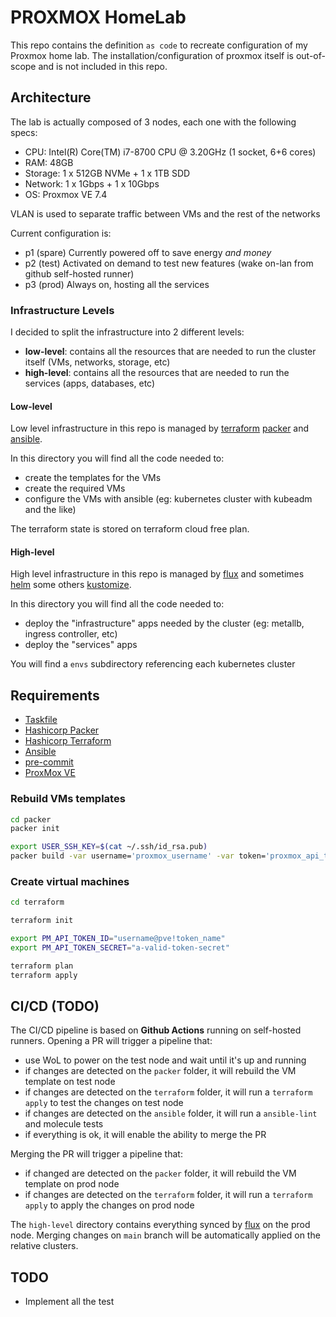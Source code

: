 # PROXMOX HomeLab

This repo contains the definition `as code` to recreate configuration of my Proxmox home lab.
The installation/configuration of proxmox itself is out-of-scope and is not included in this repo.

## Architecture

The lab is actually composed of 3 nodes, each one with the following specs:

- CPU: Intel(R) Core(TM) i7-8700 CPU @ 3.20GHz (1 socket, 6+6 cores)
- RAM: 48GB
- Storage: 1 x 512GB NVMe + 1 x 1TB SDD
- Network: 1 x 1Gbps + 1 x 10Gbps
- OS: Proxmox VE 7.4

VLAN is used to separate traffic between VMs and the rest of the networks

Current configuration is:

- p1 (spare) Currently powered off to save energy _and money_
- p2 (test) Activated on demand to test new features (wake on-lan from github self-hosted runner)
- p3 (prod) Always on, hosting all the services

### Infrastructure Levels

I decided to split the infrastructure into 2 different levels:

- **low-level**: contains all the resources that are needed to run the cluster itself (VMs, networks, storage, etc)
- **high-level**: contains all the resources that are needed to run the services (apps, databases, etc)

#### Low-level

Low level infrastructure in this repo is managed by [terraform](https://www.terraform.io) [packer](https://www.packer.io) and [ansible](https://www.ansible.com).

In this directory you will find all the code needed to:

- create the templates for the VMs
- create the required VMs
- configure the VMs with ansible (eg: kubernetes cluster with kubeadm and the like)

The terraform state is stored on terraform cloud free plan.

#### High-level

High level infrastructure in this repo is managed by [flux](https://fluxcd.io) and sometimes [helm](https://helm.sh) some others [kustomize](https://kustomize.io).

In this directory you will find all the code needed to:

- deploy the "infrastructure" apps needed by the cluster (eg: metallb, ingress controller, etc)
- deploy the "services" apps

You will find a `envs` subdirectory referencing each kubernetes cluster

## Requirements

- [Taskfile](https://taskfile.dev)
- [Hashicorp Packer](https://www.packer.io)
- [Hashicorp Terraform](https://www.terraform.io)
- [Ansible](https://www.ansible.com)
- [pre-commit](https://pre-commit.com)
- [ProxMox VE](https://www.proxmox.com/en/proxmox-ve)

### Rebuild VMs templates

```bash
cd packer
packer init

export USER_SSH_KEY=$(cat ~/.ssh/id_rsa.pub)
packer build -var username='proxmox_username' -var token='proxmox_api_token' -var sshkey=${USER_SSH_KEY} .
```

### Create virtual machines

```bash
cd terraform

terraform init

export PM_API_TOKEN_ID="username@pve!token_name"
export PM_API_TOKEN_SECRET="a-valid-token-secret"

terraform plan
terraform apply

```

## CI/CD (TODO)

The CI/CD pipeline is based on **Github Actions** running on self-hosted runners.
Opening a PR will trigger a pipeline that:

- use WoL to power on the test node and wait until it's up and running
- if changes are detected on the `packer` folder, it will rebuild the VM template on test node
- if changes are detected on the `terraform` folder, it will run a `terraform apply` to test the changes on test node
- if changes are detected on the `ansible` folder, it will run a `ansible-lint` and molecule tests
- if everything is ok, it will enable the ability to merge the PR

Merging the PR will trigger a pipeline that:

- if changed are detected on the `packer` folder, it will rebuild the VM template on prod node
- if changes are detected on the `terraform` folder, it will run a `terraform apply` to apply the changes on prod node

The `high-level` directory contains everything synced by [flux](https://fluxcd.io) on the prod node. Merging changes on `main` branch will be automatically applied on the relative clusters.

## TODO

- Implement all the test
